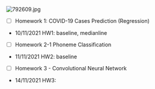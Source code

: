 ![792609.jpg](https://i.loli.net/2021/03/20/ZaONdTPxWmL7ASo.jpg)

- [ ] Homework 1: COVID-19 Cases Prediction (Regression)

- 10/11/2021
 HW1: baseline, medianline

- [ ] Homework 2-1 Phoneme Classification

- 11/11/2021
 HW2: baseline 

- [ ] Homework 3 - Convolutional Neural Network 

- 14/11/2021
 HW3: 
